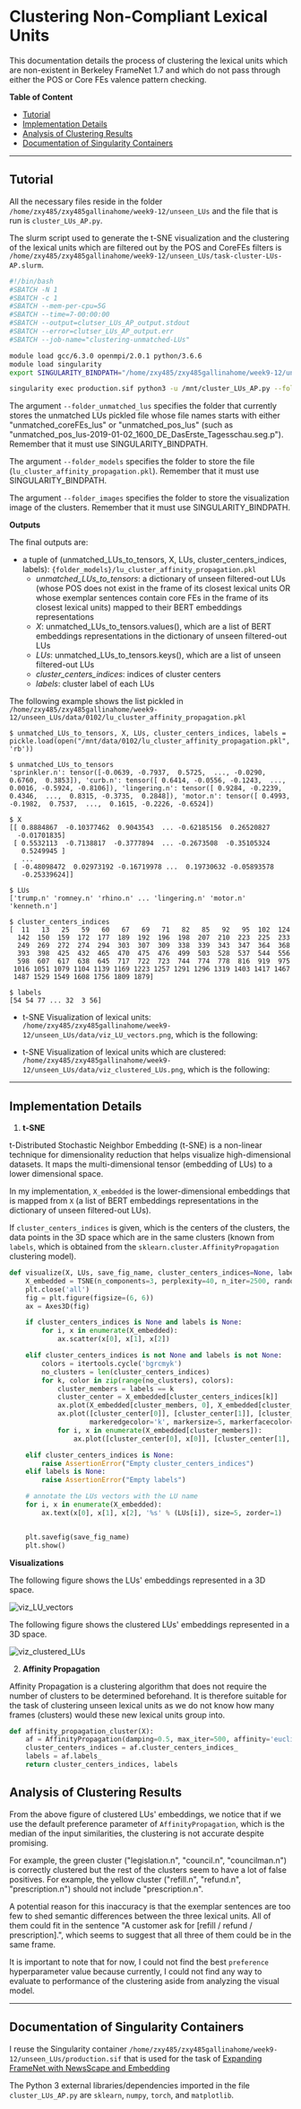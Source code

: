 # Clustering Non-Compliant Lexical Units

This documentation details the process of clustering the lexical units which are non-existent in Berkeley FrameNet 1.7 and which do not pass through either the POS or Core FEs valence pattern checking.

**Table of Content**
- [Tutorial](#tutorial)
- [Implementation Details](#implementation-details)
- [Analysis of Clustering Results](#analysis-of-clustering-results)
- [Documentation of Singularity Containers](#documentation-of-singularity-containers)

---
## Tutorial
All the necessary files reside in the folder `/home/zxy485/zxy485gallinahome/week9-12/unseen_LUs` and the file that is run is `cluster_LUs_AP.py`.

The slurm script used to generate the t-SNE visualization and the clustering of the lexical units which are filtered out by the POS and CoreFEs filters is `/home/zxy485/zxy485gallinahome/week9-12/unseen_LUs/task-cluster-LUs-AP.slurm`.

```bash
#!/bin/bash
#SBATCH -N 1
#SBATCH -c 1
#SBATCH --mem-per-cpu=5G
#SBATCH --time=7-00:00:00
#SBATCH --output=clutser_LUs_AP_output.stdout
#SBATCH --error=clutser_LUs_AP_output.err
#SBATCH --job-name="clustering-unmatched-LUs"

module load gcc/6.3.0 openmpi/2.0.1 python/3.6.6
module load singularity
export SINGULARITY_BINDPATH="/home/zxy485/zxy485gallinahome/week9-12/unseen_LUs:/mnt"

singularity exec production.sif python3 -u /mnt/cluster_LUs_AP.py --folder_unmatched_lus="/mnt/data/0102" --folder_models="/mnt/data/0102" --folder_images="/mnt/data" > './data/0102/clutser_LUs_AP_output.out'
```

The argument `--folder_unmatched_lus` specifies the folder that currently stores the unmatched LUs pickled file whose file names starts with either "unmatched_coreFEs_lus" or "unmatched_pos_lus" (such as "unmatched_pos_lus-2019-01-02_1600_DE_DasErste_Tagesschau.seg.p"). Remember that it must use SINGULARITY_BINDPATH.

The argument `--folder_models` specifies the folder to store the file (`lu_cluster_affinity_propagation.pkl`). Remember that it must use SINGULARITY_BINDPATH.

The argument `--folder_images` specifies the folder to store the visualization image of the clusters. Remember that it must use SINGULARITY_BINDPATH.

**Outputs**

The final outputs are:

- a tuple of (unmatched_LUs_to_tensors, X, LUs, cluster_centers_indices, labels): `{folder_models}/lu_cluster_affinity_propagation.pkl`
  - *unmatched_LUs_to_tensors*: a dictionary of unseen filtered-out LUs (whose POS does not exist in the frame of its closest lexical units OR whose exemplar sentences contain core FEs in the frame of its closest lexical units) mapped to their BERT embeddings representations
  - *X*: unmatched_LUs_to_tensors.values(), which are a list of BERT embeddings representations in the dictionary of unseen filtered-out LUs
  - *LUs*: unmatched_LUs_to_tensors.keys(), which are a list of unseen filtered-out LUs
  - *cluster_centers_indices*: indices of cluster centers
  - *labels*: cluster label of each LUs

The following example shows the list pickled in `/home/zxy485/zxy485gallinahome/week9-12/unseen_LUs/data/0102/lu_cluster_affinity_propagation.pkl`
```
$ unmatched_LUs_to_tensors, X, LUs, cluster_centers_indices, labels = pickle.load(open("/mnt/data/0102/lu_cluster_affinity_propagation.pkl", 'rb'))

$ unmatched_LUs_to_tensors
'sprinkler.n': tensor([-0.0639, -0.7937,  0.5725,  ..., -0.0290,  0.6760,  0.3853]), 'curb.n': tensor([ 0.6414, -0.0556, -0.1243,  ...,  0.0016, -0.5924, -0.8106]), 'lingering.n': tensor([ 0.9284, -0.2239,  0.4346,  ...,  0.8315, -0.3735,  0.2848]), 'motor.n': tensor([ 0.4993, -0.1982,  0.7537,  ...,  0.1615, -0.2226, -0.6524])

$ X
[[ 0.8884867  -0.10377462  0.9043543  ... -0.62185156  0.26520827
  -0.01701835]
 [ 0.5532113  -0.7138817  -0.3777894  ... -0.2673508  -0.35105324
   0.5249945 ]
   ...
 [ -0.48098472  0.02973192 -0.16719978 ...  0.19730632 -0.05893578
   -0.25339624]]
   
$ LUs
['trump.n' 'romney.n' 'rhino.n' ... 'lingering.n' 'motor.n' 'kenneth.n']

$ cluster_centers_indices
[  11   13   25   59   60   67   69   71   82   85   92   95  102  124
  142  150  159  172  177  189  192  196  198  207  210  223  225  233
  249  269  272  274  294  303  307  309  338  339  343  347  364  368
  393  398  425  432  465  470  475  476  499  503  528  537  544  556
  598  607  617  638  645  717  722  723  744  774  778  816  919  975
 1016 1051 1079 1104 1139 1169 1223 1257 1291 1296 1319 1403 1417 1467
 1487 1529 1549 1608 1756 1809 1879]
 
$ labels
[54 54 77 ... 32  3 56]
```

- t-SNE Visualization of lexical units: `/home/zxy485/zxy485gallinahome/week9-12/unseen_LUs/data/viz_LU_vectors.png`, which is the following:

- t-SNE Visualization of lexical units which are clustered: `/home/zxy485/zxy485gallinahome/week9-12/unseen_LUs/data/viz_clustered_LUs.png`, which is the following:


---

## Implementation Details

1. **t-SNE**

t-Distributed Stochastic Neighbor Embedding (t-SNE) is a non-linear technique for dimensionality reduction that helps visualize high-dimensional datasets. It maps the multi-dimensional tensor (embedding of LUs) to a lower dimensional space.

In my implementation, `X_embedded` is the lower-dimensional embeddings that is mapped from `X` (a list of BERT embeddings representations in the dictionary of unseen filtered-out LUs). 

If `cluster_centers_indices` is given, which is the centers of the clusters, the data points in the 3D space which are in the same clusters (known from `labels`, which is obtained from the `sklearn.cluster.AffinityPropagation` clustering model).

```python
def visualize(X, LUs, save_fig_name, cluster_centers_indices=None, labels=None):
    X_embedded = TSNE(n_components=3, perplexity=40, n_iter=2500, random_state=23).fit_transform(X)
    plt.close('all')
    fig = plt.figure(figsize=(6, 6))
    ax = Axes3D(fig)

    if cluster_centers_indices is None and labels is None:
        for i, x in enumerate(X_embedded):
            ax.scatter(x[0], x[1], x[2])

    elif cluster_centers_indices is not None and labels is not None:
        colors = itertools.cycle('bgrcmyk')
        no_clusters = len(cluster_centers_indices)
        for k, color in zip(range(no_clusters), colors):
            cluster_members = labels == k
            cluster_center = X_embedded[cluster_centers_indices[k]]
            ax.plot(X_embedded[cluster_members, 0], X_embedded[cluster_members, 1], X_embedded[cluster_members, 2], color + '.')
            ax.plot([cluster_center[0]], [cluster_center[1]], [cluster_center[2]], 'o',
                    markeredgecolor='k', markersize=5, markerfacecolor=color)
            for i, x in enumerate(X_embedded[cluster_members]):
                ax.plot([cluster_center[0], x[0]], [cluster_center[1], x[1]], [cluster_center[2], x[2]], color)

    elif cluster_centers_indices is None:
        raise AssertionError("Empty cluster_centers_indices")
    elif labels is None:
        raise AssertionError("Empty labels")

    # annotate the LUs vectors with the LU name
    for i, x in enumerate(X_embedded):
        ax.text(x[0], x[1], x[2], '%s' % (LUs[i]), size=5, zorder=1)


    plt.savefig(save_fig_name)
    plt.show()
```



**Visualizations**

The following figure shows the LUs' embeddings represented in a 3D space.

![viz_LU_vectors](https://github.com/yongzx/GSoC-2019-FrameNet/blob/master/images/viz_LU_vectors.png)

The following figure shows the clustered LUs' embeddings represented in a 3D space.

![viz_clustered_LUs](https://github.com/yongzx/GSoC-2019-FrameNet/blob/master/images/viz_clustered_LUs.png)

2. **Affinity Propagation**

Affinity Propagation is a clustering algorithm that does not require the number of clusters to be determined beforehand. It is therefore suitable for the task of clustering unseen lexical units as we do not know how many frames (clusters) would these new lexical units group into. 

```python
def affinity_propagation_cluster(X):
    af = AffinityPropagation(damping=0.5, max_iter=500, affinity='euclidean').fit(X)
    cluster_centers_indices = af.cluster_centers_indices_
    labels = af.labels_
    return cluster_centers_indices, labels
```

## Analysis of Clustering Results

From the above figure of clustered LUs' embeddings, we notice that if we use the default preference parameter of `AffinityPropagation`, which is the median of the input similarities, the clustering is not accurate despite promising.

For example, the green cluster ("legislation.n", "council.n", "councilman.n") is correctly clustered but the rest of the clusters seem to have a lot of false positives. For example, the yellow cluster ("refill.n", "refund.n", "prescription.n") should not include "prescription.n". 

A potential reason for this inaccuracy is that the exemplar sentences are too few to shed semantic differences between the three lexical units. All of them could fit in the sentence "A customer ask for [refill / refund / prescription].", which seems to suggest that all three of them could be in the same frame.

It is important to note that for now, I could not find the best `preference` hyperparameter value because currently, I could not find any way to evaluate to performance of the clustering aside from analyzing the visual model. 


---
## Documentation of Singularity Containers
I reuse the Singularity container `/home/zxy485/zxy485gallinahome/week9-12/unseen_LUs/production.sif` that is used for the task of [Expanding FrameNet with NewsScape and Embedding](https://github.com/yongzx/GSoC-2019-FrameNet/blob/master/Documentation%20-%20Expanding%20FrameNet%20with%20NewsScape%20and%20Embedding.md#documentation-of-creating-singularity-containers)

The Python 3 external libraries/dependencies imported in the file `cluster_LUs_AP.py` are `sklearn`, `numpy`, `torch`, and `matplotlib`.
